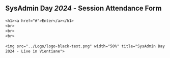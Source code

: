 ## SysAdmin Day ***2024*** - Session Attendance Form

<p align="center">

    <h1><a href="#">Enter</a></h1>
    <br>
    <br>
    <br>

    <img src="../Logo/logo-black-text.png" width="50%" title="SysAdmin Day 2024 - Live in Vientiane">
</p>


